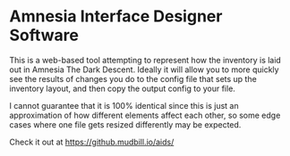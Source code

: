 # Amnesia Interface Designer Software

This is a web-based tool attempting to represent how the inventory is laid out in Amnesia The Dark Descent. Ideally it will allow you to more quickly see the results of changes you do to the config file that sets up the inventory layout, and then copy the output config to your file.

I cannot guarantee that it is 100% identical since this is just an approximation of how different elements affect each other, so some edge cases where one file gets resized differently may be expected.

Check it out at https://github.mudbill.io/aids/
